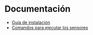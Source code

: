 # Documentación 
* [Guía de instalación](./instalación)
* [Comandos para ejecutar los sensores](./ejecución)
